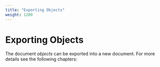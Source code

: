 ```yaml
---
title: "Exporting Objects"
weight: 1200
---
```



# Exporting Objects

The document _objects_ can be exported into a new document. For more details see the following chapters:
